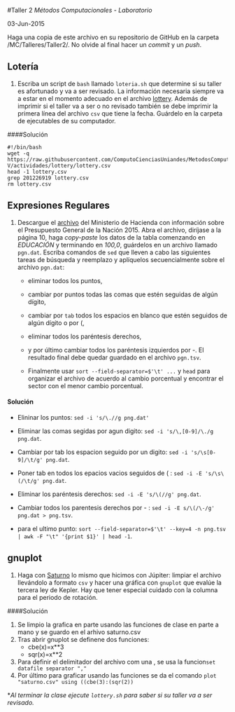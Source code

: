 #Taller 2
*Métodos Computacionales - Laboratorio*

03-Jun-2015

Haga una copia de este archivo en su repositorio de GitHub en la carpeta /MC/Talleres/Taller2/. No olvide al final hacer un *commit* y un *push*.

## Lotería

1. Escriba  un script de `bash` llamado `loteria.sh` que determine si su taller es afortunado y va a ser revisado. La información necesaria siempre va a estar en el momento adecuado en el archivo [lottery](https://raw.githubusercontent.com/ComputoCienciasUniandes/MetodosComputacionalesLaboratorio/master/2015-V/actividades/lottery/lottery.csv). Además de imprimir si el taller va a ser o no revisado también se debe imprimir la primera línea del archivo `csv` que tiene la fecha. Guárdelo en la carpeta de ejecutables de su computador.

####Solución

```
#!/bin/bash
wget -q  https://raw.githubusercontent.com/ComputoCienciasUniandes/MetodosComputacionalesLaboratorio/master/2015-V/actividades/lottery/lottery.csv
head -1 lottery.csv
grep 201226919 lottery.csv  
rm lottery.csv
```
## Expresiones Regulares

1. Descargue el [archivo](http://www.minhacienda.gov.co/portal/page/portal/HomeMinhacienda/presupuestogeneraldelanacion/ProyectoPGN/2015/Presentacion%20Proyecto%202015.pdf) del Ministerio de Hacienda con información sobre el Presupuesto General de la Nación 2015. Abra el archivo, diríjase a la página 10, haga *copy-paste* los datos de la tabla comenzando en *EDUCACIÓN* y terminando en *100,0*, guárdelos en un archivo llamado `pgn.dat`. Escriba comandos de `sed` que lleven a cabo las siguientes tareas de búsqueda y reemplazo y aplíquelos secuencialmente sobre el archivo `pgn.dat`: 

	* eliminar todos los puntos,

	* cambiar por puntos todas las comas que estén seguidas de algún dígito,

	* cambiar por `tab` todos los espacios en blanco que estén seguidos de algún dígito o por (,

	* eliminar todos los paréntesis derechos,

	* y por último cambiar todos los paréntesis izquierdos por -. El resultado final debe quedar guardado en el archivo `pgn.tsv`.

	* Finalmente usar `sort --field-separator=$'\t' ...`  y `head` para organizar el archivo de acuerdo al cambio porcentual y encontrar el sector con el menor cambio porcentual.

#### Solución

  * Elininar los puntos: `sed -i 's/\.//g png.dat'`

  * Eliminar las comas segidas por agun digito: `sed -i 's/\,[0-9]/\./g png.dat`.

  * Cambiar por tab los espacion seguido por un digito: `sed -i 's/\s[0-9]/\t/g' png.dat`.

  * Poner tab en todos los epacios vacios seguidos de ( : `sed -i -E 's/\s\(/\t/g' png.dat`.
  
  * Eliminar los paréntesis derechos: `sed -i -E 's/\(//g' png.dat`.
  
  * Cambiar todos los parentesis derechos por - : `sed -i -E s/\(/\-/g' png.dat > png.tsv`.
  
  * para el ultimo punto: `sort --field-separator=$'\t' --key=4 -n png.tsv | awk -F "\t" '{print $1}' | head -1`.

## gnuplot

1. Haga con [Saturno](http://nssdc.gsfc.nasa.gov/planetary/factsheet/saturniansatfact.html) lo mismo que hicimos con Júpiter: limpiar el archivo llevándolo a formato `csv` y hacer una gráfica con `gnuplot` que evalúe la tercera ley de Kepler. Hay que tener especial cuidado con la columna para el periodo de rotación.

####Solución

1. Se limpio la grafica en parte usando las funciones de clase en parte a mano y se guardo en el arhivo saturno.csv
2. Tras abrir gnuplot se definene dos funciones:
	* cbe(x)=x**3
	* sqr(x)=x**2
3. Para definir el delimitador del archivo com una , se usa la funcion`set datafile separator ","`
4. Por último para graficar usando las funciones se da el comando `plot "saturno.csv" using ((cbe(3):(sqr(2))`

**Al terminar la clase ejecute `lottery.sh` para saber si su taller va a ser revisado.*
